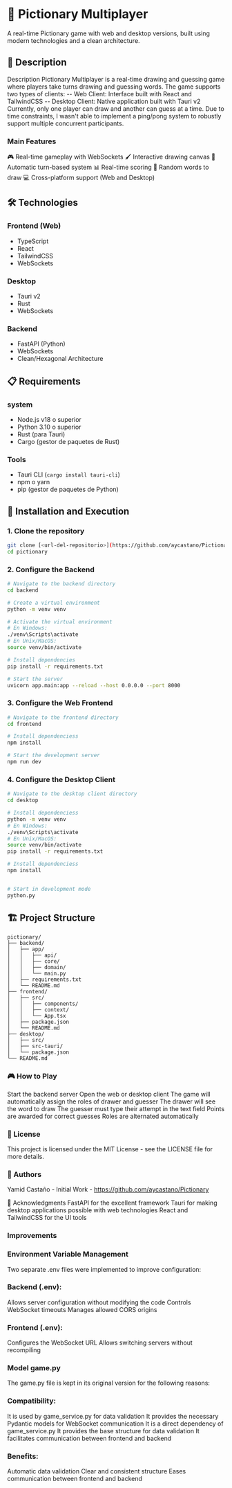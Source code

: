 # 🎨 Pictionary Multiplayer

A real-time Pictionary game with web and desktop versions, built using modern technologies and a clean architecture.

## 📝 Description

Description
Pictionary Multiplayer is a real-time drawing and guessing game where players take turns drawing and guessing words. The game supports two types of clients:
-- Web Client: Interface built with React and TailwindCSS
-- Desktop Client: Native application built with Tauri v2
Currently, only one player can draw and another can guess at a time. Due to time constraints, I wasn't able to implement a ping/pong system to robustly support multiple concurrent participants.


### Main Features

🎮 Real-time gameplay with WebSockets
🖌️ Interactive drawing canvas
👥 Automatic turn-based system
📊 Real-time scoring
🎯 Random words to draw
💻 Cross-platform support (Web and Desktop)

## 🛠️ Technologies

### Frontend (Web)
- TypeScript
- React
- TailwindCSS
- WebSockets

### Desktop
- Tauri v2
- Rust
- WebSockets

### Backend
- FastAPI (Python)
- WebSockets
- Clean/Hexagonal Architecture

## 📋 Requirements

### system
- Node.js v18 o superior
- Python 3.10 o superior
- Rust (para Tauri)
- Cargo (gestor de paquetes de Rust)

### Tools
- Tauri CLI (`cargo install tauri-cli`)
- npm o yarn
- pip (gestor de paquetes de Python)

## 🚀 Installation and Execution

### 1. Clone the repository
```bash
git clone [<url-del-repositorio>](https://github.com/aycastano/Pictionary.git)
cd pictionary
```

### 2. Configure the Backend

```bash
# Navigate to the backend directory
cd backend

# Create a virtual environment
python -m venv venv

# Activate the virtual environment
# En Windows:
./venv\Scripts\activate
# En Unix/MacOS:
source venv/bin/activate

# Install dependencies
pip install -r requirements.txt

# Start the server
uvicorn app.main:app --reload --host 0.0.0.0 --port 8000
```

### 3. Configure the Web Frontend

```bash
# Navigate to the frontend directory
cd frontend

# Install dependenciess
npm install

# Start the development server
npm run dev
```

### 4. Configure the Desktop Client

```bash
# Navigate to the desktop client directory
cd desktop

# Install dependenciess
python -m venv venv
# En Windows:
./venv\Scripts\activate
# En Unix/MacOS:
source venv/bin/activate
pip install -r requirements.txt

# Install dependenciess
npm install


# Start in development mode
python.py
```

## 🏗️ Project Structure

```
pictionary/
├── backend/
│   ├── app/
│   │   ├── api/
│   │   ├── core/
│   │   ├── domain/
│   │   └── main.py
│   ├── requirements.txt
│   └── README.md
├── frontend/
│   ├── src/
│   │   ├── components/
│   │   ├── context/
│   │   └── App.tsx
│   ├── package.json
│   └── README.md
├── desktop/
│   ├── src/
│   ├── src-tauri/
│   └── package.json
└── README.md
```

### 🎮 How to Play
Start the backend server
Open the web or desktop client
The game will automatically assign the roles of drawer and guesser
The drawer will see the word to draw
The guesser must type their attempt in the text field
Points are awarded for correct guesses
Roles are alternated automatically

### 📝 License
This project is licensed under the MIT License - see the LICENSE file for more details.

### 👥 Authors
Yamid Castaño - Initial Work - https://github.com/aycastano/Pictionary

🙏 Acknowledgments
FastAPI for the excellent framework
Tauri for making desktop applications possible with web technologies
React and TailwindCSS for the UI tools

### Improvements

  ### Environment Variable Management
  Two separate .env files were implemented to improve configuration:
  
  ### Backend (.env):
  Allows server configuration without modifying the code
  Controls WebSocket timeouts
  Manages allowed CORS origins
  
  ### Frontend (.env):
  Configures the WebSocket URL
  Allows switching servers without recompiling
  
  ### Model game.py
  The game.py file is kept in its original version for the following reasons:
  
  ### Compatibility:
  It is used by game_service.py for data validation
  It provides the necessary Pydantic models for WebSocket communication
  It is a direct dependency of game_service.py
  It provides the base structure for data validation
  It facilitates communication between frontend and backend
  
  ### Benefits:
  Automatic data validation
  Clear and consistent structure
  Eases communication between frontend and backend

